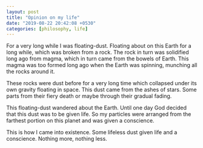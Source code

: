 ```yaml
---
layout: post
title: "Opinion on my life"
date: "2019-08-22 20:42:08 +0530"
categories: [philosophy, life]
---
```


For a very long while I was floating-dust. Floating about on this Earth for a long while, which was broken from a rock. The rock in turn was solidified long ago from magma, which in turn came from the bowels of Earth. This magma was too formed long ago when the Earth was spinning, munching all the rocks around it.

These rocks were dust before for a very long time which collapsed under its own gravity floating in space. This dust came from the ashes of stars. Some parts from their fiery death or maybe through their gradual fading.

This floating-dust wandered about the Earth. Until one day God decided that this dust was to be given life. So my particles were arranged from the farthest portion on this planet and was given a conscience.

This is how I came into existence. Some lifeless dust given life and a conscience. Nothing more, nothing less.
